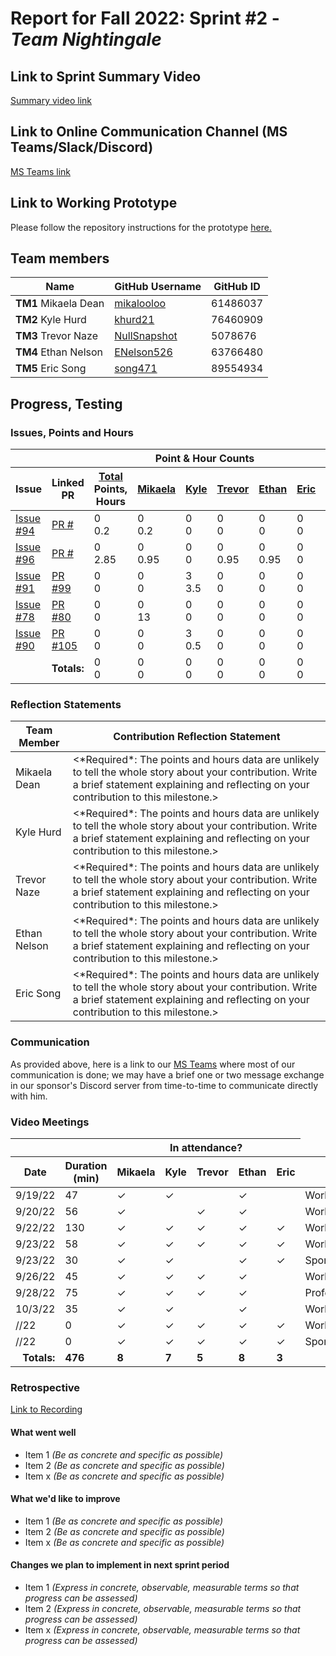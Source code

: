 # Report for Fall 2022: Sprint #2 - *Team Nightingale*

## Link to Sprint Summary Video
[Summary video link](https://youtube.com/)

## Link to Online Communication Channel (MS Teams/Slack/Discord)
[MS Teams link](https://teams.microsoft.com/dl/launcher/launcher.html?url=%2F_%23%2Fl%2Fchannel%2F19%3A5d8ece77ac41420a86770fdaee39b9cb%40thread.tacv2%2FMACBETH%2520V2%3FgroupId%3D87fda352-e01f-4122-957a-6c68b129334b%26tenantId%3Db52be471-f7f1-47b4-a879-0c799bb53db5&type=channel&deeplinkId=dcd68dfc-a6f9-4b0a-bf54-48138a776d04&directDl=true&msLaunch=true&enableMobilePage=true&suppressPrompt=true)

## Link to Working Prototype
Please follow the repository instructions for the prototype
<a href="https://github.com/wsu-cpts421-sp22/macbeth">here. </a>

## Team members
<table>
  <thead>
    <tr>
      <th>Name</th><th>GitHub Username</th><th>GitHub ID</th>
    </tr>
  </thead>
  <tbody>
    <tr>
      <td><b>TM1 </b>Mikaela Dean</td>
      <td><a href="https://github.com/mikalooloo">mikalooloo</a></td>
      <td>61486037</td>
    </tr>
    <tr>
      <td><b>TM2 </b>Kyle Hurd</td>
      <td><a href="https://github.com/khurd21">khurd21</a></td>
      <td>76460909</td>
    </tr>
    <tr>
      <td><b>TM3 </b>Trevor Naze</td>
      <td><a href="https://github.com/NullSnapshot">NullSnapshot</a></td>
      <td>5078676</td>
    </tr>
    <tr>
      <td><b>TM4 </b>Ethan Nelson</td>
      <td><a href="https://github.com/ENelson526">ENelson526</a></td>
      <td>63766480</td>
    </tr>
    <tr>
      <td><b>TM5 </b>Eric Song</td>
      <td><a href="https://github.com/song471">song471</a></td>
      <td>89554934</td>
  </tbody>
</table>

## Progress, Testing
### Issues, Points and Hours
<table> 
    <thead>
        <tr>
            <th colspan="2"></th><th colspan="6">Point & Hour Counts</th><th colspan="2"></th>
        </tr> 
        <tr>
            <th>Issue</th>
            <th>Linked PR</th>
            <th><ins>Total</ins><br/>Points,<br/>Hours</th>
            <th><ins>Mikaela</ins></th>
            <th><ins>Kyle</ins></th>
            <th><ins>Trevor</ins></th>
            <th><ins>Ethan</ins></th>
            <th><ins>Eric</ins></th>
            <th>% Complete</th>
            <th>Notes</th>
        </tr>
    </thead> 
    <tbody>
        <tr>
            <td>
                <a href="https://github.com/wsu-cpts421-sp22/macbeth/issues/94">Issue #94</a>
            </td>
            <td>
                <a href="https://github.com/wsu-cpts421-sp22/macbeth/pull/">PR #</a>
            </td>
            <td>0<br/>0.2</td>
            <td>0<br/>0.2</td>
            <td>0<br/>0</td>
            <td>0<br/>0</td>
            <td>0<br/>0</td>
            <td>0<br/>0</td>
            <td>0</td>
            <td></td>
        </tr>
        <tr>
            <td>
                <a href="https://github.com/wsu-cpts421-sp22/macbeth/issues/96">Issue #96</a>
            </td>
            <td>
                <a href="https://github.com/wsu-cpts421-sp22/macbeth/pull/">PR #</a>
            </td>
            <td>0<br/>2.85</td>
            <td>0<br/>0.95</td>
            <td>0<br>0</td>
            <td>0<br/>0.95</td>
            <td>0<br/>0.95</td>
            <td>0<br/>0</td>
            <td>0</td>
            <td></td>
        </tr>
        <tr>
            <td>
                <a href="https://github.com/wsu-cpts421-sp22/macbeth/issues/91">Issue #91</a>
            </td>
            <td>
                <a href="https://github.com/wsu-cpts421-sp22/macbeth/pull/99">PR #99</a>
            </td>
            <td>0<br/>0</td>
            <td>0<br/>0</td>
            <td>3<br/>3.5</td>
            <td>0<br/>0</td>
            <td>0<br/>0</td>
            <td>0<br/>0</td>
            <td>0</td>
            <td></td>
        </tr>
        <tr>
            <td>
                <a href="https://github.com/wsu-cpts421-sp22/macbeth/issues/78">Issue #78</a>
            </td>
            <td>
                <a href="https://github.com/wsu-cpts421-sp22/macbeth/pull/80">PR #80</a>
            </td>
            <td>0<br/>0</td>
            <td>0<br/>13</td>
            <td>0<br/>0</td>
            <td>0<br/>0</td>
            <td>0<br/>0</td>
            <td>0<br/>0</td>
            <td>0</td>
            <td></td>
        </tr>
        <tr>
            <td>
                <a href="https://github.com/wsu-cpts421-sp22/macbeth/issues/90">Issue #90</a>
            </td>
            <td>
                <a href="https://github.com/wsu-cpts421-sp22/macbeth/pull/105">PR #105</a>
            </td>
            <td>0<br/>0</td>
            <td>0<br/>0</td>
            <td>3<br/>0.5</td>
            <td>0<br/>0</td>
            <td>0<br/>0</td>
            <td>0<br/>0</td>
            <td>0</td>
        </tr>
        <tr>
            <td colspan="2" align="right">
                <b>Totals:</b>
            </td>
            <td>0<br/>0</td>
            <td>0<br/>0</td>
            <td>0<br/>0</td>
            <td>0<br/>0</td>
            <td>0<br/>0</td>
            <td>0<br/>0</td>
            <td>0</td>
            <td></td>
            <td colspan="2"></td>
        </tr>
    </tbody>
</table>

### Reflection Statements
<table>
    <thead>
        <tr>
            <th>Team Member</th>
            <th>Contribution Reflection Statement</th>
        </tr>
    </thead>
    <tbody>
        <tr>
            <td>Mikaela Dean</td>
            <td>
                <*Required*: The points and hours data are unlikely to tell the
                whole story about your contribution. Write a brief statement
                explaining and reflecting on your contribution to this milestone.>
            </td>
        </tr>
        <tr>
            <td>Kyle Hurd</td>
            <td>
                <*Required*: The points and hours data are unlikely to tell the
                whole story about your contribution. Write a brief statement
                explaining and reflecting on your contribution to this milestone.>
            </td>
        </tr>
        <tr>
            <td>Trevor Naze</td>
            <td>
                <*Required*: The points and hours data are unlikely to tell the
                whole story about your contribution. Write a brief statement
                explaining and reflecting on your contribution to this milestone.>
            </td>
        </tr>
        <tr>
            <td>Ethan Nelson</td>
            <td>
                <*Required*: The points and hours data are unlikely to tell the
                whole story about your contribution. Write a brief statement
                explaining and reflecting on your contribution to this milestone.>
            </td>
        </tr>
        <tr>
            <td>Eric Song</td>
            <td>
                <*Required*: The points and hours data are unlikely to tell the
                whole story about your contribution. Write a brief statement
                explaining and reflecting on your contribution to this milestone.>
            </td>
        </tr>
    </tbody>
</table>
  
### Communication
As provided above, here is a link to our [MS Teams](https://teams.microsoft.com/dl/launcher/launcher.html?url=%2F_%23%2Fl%2Fchannel%2F19%3A5d8ece77ac41420a86770fdaee39b9cb%40thread.tacv2%2FMACBETH%2520V2%3FgroupId%3D87fda352-e01f-4122-957a-6c68b129334b%26tenantId%3Db52be471-f7f1-47b4-a879-0c799bb53db5&type=channel&deeplinkId=dcd68dfc-a6f9-4b0a-bf54-48138a776d04&directDl=true&msLaunch=true&enableMobilePage=true&suppressPrompt=true) where most of our communication is done; we may have a brief one or two message exchange in our sponsor's Discord server from time-to-time to communicate directly with him. 

### Video Meetings

<table> 
    <thead>
        <tr>
            <th colspan="2"></th><th colspan="5">In attendance?</th>
        </tr> 
        <tr>
            <th>Date</th>
            <th>Duration (min)</th>
            <th>Mikaela</th>
            <th>Kyle</th>
            <th>Trevor</th>
            <th>Ethan</th>
            <th>Eric</th>
            <th>Type</th> 
        </tr>
  </thead> 
  <tbody>
        <tr>
            <td>9/19/22</td>
            <td>47</td>
            <td>&check;</td>
            <td>&check;</td>
            <td></td>
            <td>&check;</td>
            <td></td>
            <td>Work</td>
        </tr>
        <tr>
            <td>9/20/22</td>
            <td>56</td>
            <td>&check;</td>
            <td></td>
            <td>&check;</td>
            <td>&check;</td>
            <td></td><td>Work</td>
        </tr>
        <tr>
            <td>9/22/22</td>
            <td>130</td>
            <td>&check;</td>
            <td>&check;</td>
            <td>&check;</td>
            <td>&check;</td>
            <td>&check;</td>
            <td>Work</td>
        </tr>
        <tr>
            <td>9/23/22</td>
            <td>58</td>
            <td>&check;</td>
            <td>&check;</td>
            <td>&check;</td>
            <td>&check;</td>
            <td>&check;</td>
            <td>Work</td>
        </tr>
        <tr>
            <td>9/23/22</td>
            <td>30</td>
            <td>&check;</td>
            <td>&check;</td>
            <td></td>
            <td>&check;</td>
            <td>&check;</td>
            <td>Sponsor</td>
        </tr>
        <tr>
            <td>9/26/22</td>
            <td>45</td>
            <td>&check;</td>
            <td>&check;</td>
            <td>&check;</td>
            <td>&check;</td>
            <td></td>
            <td>Work</td>
        </tr>
        <tr>
            <td>9/28/22</td>
            <td>75</td>
            <td>&check;</td>
            <td>&check;</td>
            <td>&check;</td>
            <td>&check;</td>
            <td></td>
            <td>Professor/Work</td>
        </tr>
        <tr>
            <td>10/3/22</td>
            <td>35</td>
            <td>&check;</td>
            <td>&check;</td>
            <td></td>
            <td>&check;</td>
            <td></td>
            <td>Work</td>
        </tr>
        <tr>
            <td>//22</td>
            <td>0</td>
            <td>&check;</td>
            <td>&check;</td>
            <td>&check;</td>
            <td>&check;</td>
            <td>&check;</td>
            <td>Work</td>
        </tr>
        <tr>
            <td>//22</td>
            <td>0</td>
            <td>&check;</td>
            <td>&check;</td>
            <td>&check;</td>
            <td>&check;</td>
            <td>&check;</td>
            <td>Sponsor</td>
        </tr>
        <tr>
            <td align="right"><b>Totals:</b></td>
            <td><b>476</b></td>
            <td><b>8</b></td>
            <td><b>7</b></td>
            <td><b>5</b></td>
            <td><b>8</b></td>
            <td><b>3</b></td>
        </tr>
    </tbody>
</table>

### Retrospective

[Link to Recording](https://wsu.zoom.us/recording)

#### What went well
  - Item 1 <i>(Be as concrete and specific as possible)</i>
  - Item 2 <i>(Be as concrete and specific as possible)</i>
  - Item x <i>(Be as concrete and specific as possible)</i>
  
#### What we'd like to improve
  - Item 1 <i>(Be as concrete and specific as possible)</i>
  - Item 2 <i>(Be as concrete and specific as possible)</i>
  - Item x <i>(Be as concrete and specific as possible)</i>
  
#### Changes we plan to implement in next sprint period
  - Item 1 <i>(Express in concrete, observable, measurable terms so that progress can be assessed)</i>
  - Item 2 <i>(Express in concrete, observable, measurable terms so that progress can be assessed)</i>
  - Item x <i>(Express in concrete, observable, measurable terms so that progress can be assessed)</i>

